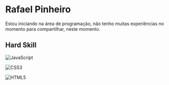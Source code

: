 # Rafael Pinheiro

Estou iniciando na área de programação, não tenho muitas experiências no momento para compartilhar, neste momento.

## Hard Skill

![JavaScript](https://img.shields.io/badge/JavaScript-000?style=for-the-badge&logo=javascript)

![CSS3](https://img.shields.io/badge/CSS3-000?style=for-the-badge&logo=css3&logoColor=264CE4)

![HTML5](https://img.shields.io/badge/HTML5-000?style=for-the-badge&logo=html5)
